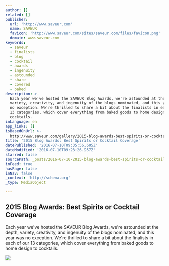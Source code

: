 ```yaml
---
author: []
related: []
publisher:
  url: 'http://www.saveur.com'
  name: SAVEUR
  favicon: 'http://www.saveur.com/sites/saveur.com/files/favicon.png'
  domain: www.saveur.com
keywords:
  - saveur
  - finalists
  - blog
  - cocktail
  - awards
  - ingenuity
  - astounded
  - share
  - covered
  - baked
description: >-
  Each year we've hosted the SAVEUR Blog Awards, we're astounded at the depth,
  variety, creativity, and ingenuity of the blogs nominated, and this year was
  no exception. We're thrilled to share a bit about the finalists in each of our
  13 categories, which cover everything from baked goods to home design to
  cocktails.
inLanguage: en
app_links: []
isBasedOnUrl: >-
  http://www.saveur.com/gallery/2015-blog-awards-best-spirits-or-cocktail-coverage?image=3
title: '2015 Blog Awards: Best Spirits or Cocktail Coverage'
datePublished: '2016-07-10T09:35:56.605Z'
dateModified: '2016-07-10T09:23:26.957Z'
starred: false
sourcePath: _posts/2016-07-10-2015-blog-awards-best-spirits-or-cocktail-coverage.md
inFeed: true
hasPage: false
inNav: false
_context: 'http://schema.org'
_type: MediaObject

---
```

<article style=""><h1>2015 Blog Awards: Best Spirits or Cocktail Coverage</h1><p>Each year we've hosted the SAVEUR Blog Awards, we're astounded at the depth, variety, creativity, and ingenuity of the blogs nominated, and this year was no exception. We're thrilled to share a bit about the finalists in each of our 13 categories, which cover everything from baked goods to home design to cocktails.</p><img src="http://www.saveur.com/sites/saveur.com/files/styles/medium_1x_/public/import/2015/2015-04/Blog-Awards_Tuxedo-No-2_2000x1500.jpg?itok=i4h4hPdE" /></article>